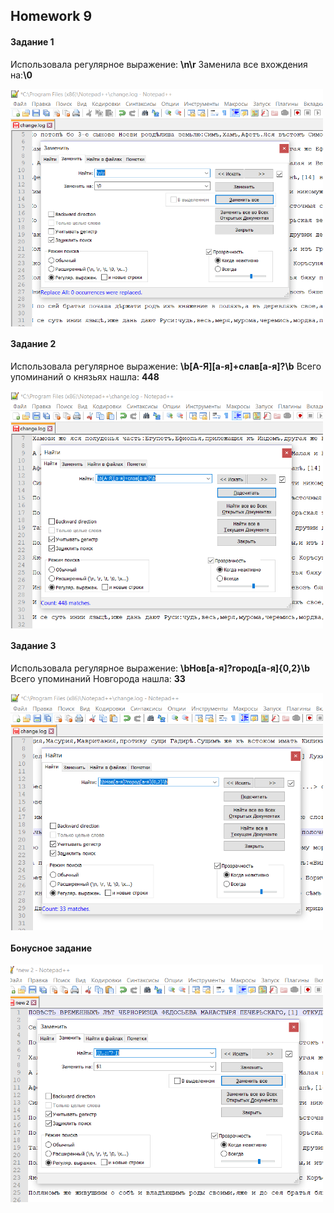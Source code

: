 ## Homework 9
#### **Задание 1**
Использовала регулярное выражение: **\n\r** Заменила все вхождения на:**\0**

<img src="https://github.com/annushc/hw9/blob/master/Задание%201.PNG" width="500" height="380" align="left"/> 
<br clear="all"/> 

#### **Задание 2**
Использовала регулярное выражение: **\b[А-Я][а-я]+слав[а-я]?\b** Всего упоминаний о князьях нашла: **448**

<img src="https://github.com/annushc/hw9/blob/master/Задание%202.PNG" width="500" height="380" align="left"/> 
<br clear="all"/> 

#### **Задание 3**
Использовала регулярное выражение: **\bНов[а-я]?город[а-я]{0,2}\b** Всего упоминаний Новгорода нашла: **33**

<img src="https://github.com/annushc/hw9/blob/master/Задание%203.PNG" width="500" height="380" align="left"/> 
<br clear="all"/> 

#### **Бонусное задание**

<img src="https://github.com/annushc/hw9/blob/master/Бонусное%20задание.PNG" width="500" height="380" align="left"/> 
<br clear="all"/> 

